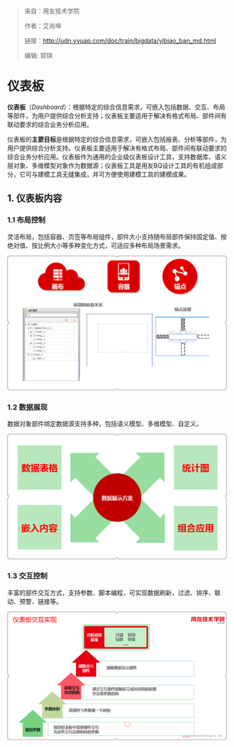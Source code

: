 > 来自：用友技术学院
> 
> 作者：艾尚坤
> 
> 链接：http://udn.yyuap.com/doc/train/bigdata/yibiao_ban_md.html
> 
> 编辑: 郭琪

# 仪表板

**仪表板**（_Dashboard_）：根据特定的综合信息需求，可嵌入包括数据、交互、布局等部件，为用户提供综合分析支持；仪表板主要适用于解决有格式布局、部件间有联动要求的综合业务分析应用。

仪表板的**主要目标**是根据特定的综合信息需求，可嵌入包括报表、分析等部件，为用户提供综合分析支持。仪表板主要适用于解决有格式布局、部件间有联动要求的综合业务分析应用。仪表板作为通用的企业级仪表板设计工具，支持数据库、语义层对象、多维模型对象作为数据源；仪表板工具是用友BQ设计工具的有机组成部分，它可与建模工具无缝集成，并可方便使用建模工具的建模成果。

## 1. 仪表板内容

### 1.1  布局控制

灵活布局，包括容器、页签等布局组件，部件大小支持随布局部件保持固定值、按绝对值、按比例大小等多种变化方式，可适应多种布局场景需求。

![](QQ图片20161129143210.png)

### 1.2 数据展现

数据对象部件绑定数据源支持多种，包括语义模型、多维模型、自定义。

![](QQ图片20161129143253.png)

### 1.3 交互控制

丰富的部件交互方式，支持参数、脚本编程，可实现数据刷新，过滤、排序、联动、预警、链接等。

![](QQ图片20161129143338.png)

